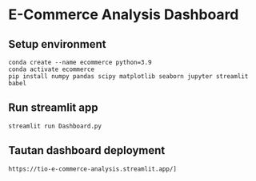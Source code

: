 # E-Commerce Analysis Dashboard

## Setup environment
```
conda create --name ecommerce python=3.9
conda activate ecommerce
pip install numpy pandas scipy matplotlib seaborn jupyter streamlit babel
```

## Run streamlit app
```
streamlit run Dashboard.py
```

## Tautan dashboard deployment
```
https://tio-e-commerce-analysis.streamlit.app/]
```
